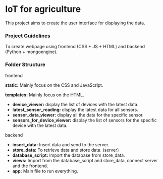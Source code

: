 # IoT for agriculture
This project aims to create the user interface for displaying the data.


### Project Guidelines
To create webpage using frontend (CSS + JS + HTML) and backend (Python + mongoengine).


### Folder Structure
frontend

**static:** Mainly focus on the CSS and JavaScript.

**templates:** Mainly focus on the HTML.
- **device_viewer:** display the list of devices with the latest data.
- **latest_sensor_reading:** display the latest data for all sensors.
- **sensor_data_viewer:** display all the data for the specific sensor.
- **sensors_for_device_viewer:** display the list of sensors for the specific device with the latest data.

backend
- **insert_data:** Insert data and send to the server.
- **store_data:** To retrieve data and store data. (server)
- **database_script:** Import the database from store_data.
- **views:** Import from the database_script and store_data, connect server and the frontend.
- **app:** Main file to run everything.

